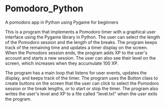 # Pomodoro_Python
A pomodoro app in Python using Pygame for beginners 


This is a program that implements a Pomodoro timer with a graphical user interface using the Pygame library in Python. The user can select the length of the Pomodoro session and the length of the breaks. The program keeps track of the remaining time and updates a timer display on the screen. When the Pomodoro session ends, the program adds XP to the user's account and starts a new session. The user can also see their level on the screen, which increases when they accumulate 100 XP.

The program has a main loop that listens for user events, updates the display, and keeps track of the timer. The program uses the Button class to create buttons on the screen that the user can click to select the Pomodoro session or the break lengths, or to start or stop the timer. The program also writes the user's level and XP to a file called "level.txt" when the user exits the program.
